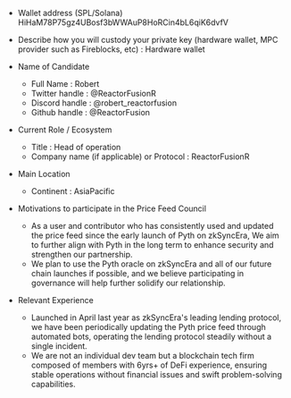 - Wallet address (SPL/Solana)
HiHaM78P75gz4UBosf3bWWAuP8HoRCin4bL6qiK6dvfV

- Describe how you will custody your private key (hardware wallet, MPC provider such as Fireblocks, etc) : Hardware wallet

- Name of Candidate
  - Full Name : Robert
  - Twitter handle : @ReactorFusionR
  - Discord handle : @robert_reactorfusion
  - Github handle : @ReactorFusion

- Current Role / Ecosystem
  - Title : Head of operation
  - Company name (if applicable) or Protocol : ReactorFusionR

- Main Location
  - Continent : AsiaPacific

- Motivations to participate in the Price Feed Council
  - As a user and contributor who has consistently used and updated the price feed since the early launch of Pyth on zkSyncEra, We aim to further align with Pyth in the long term to enhance security and strengthen our partnership.
  - We plan to use the Pyth oracle on zkSyncEra and all of our future chain launches if possible, and we believe participating in governance will help further solidify our relationship.
- Relevant Experience
  - Launched in April last year as zkSyncEra's leading lending protocol, we have been periodically updating the Pyth price feed through automated bots, operating the lending protocol steadily without a single incident.
  - We are not an individual dev team but a blockchain tech firm composed of members with 6yrs+ of DeFi experience, ensuring stable operations without financial issues and swift problem-solving capabilities.
